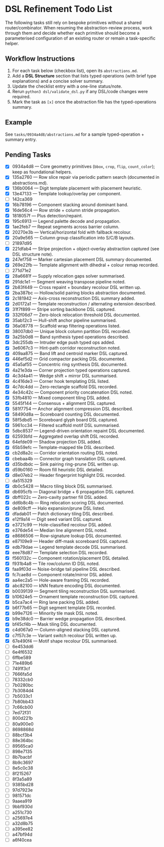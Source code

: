 # DSL Refinement Todo List

The following tasks still rely on bespoke primitives without a shared router/combinator. When resuming the abstraction-review process, work through them and decide whether each primitive should become a parameterised configuration of an existing router or remain a task-specific helper.

## Workflow Instructions

1. For each task below (checkbox list), open its `abstractions.md`.
2. Add a **DSL Structure** section that lists typed operations (with brief type explanations) and a concise solver summary.
3. Update the checklist entry with a one-line status/note.
4. Rerun `python3 dsl/validate_dsl.py` if any DSL/code changes were required.
5. Mark the task as `[x]` once the abstraction file has the typed-operations summary.

## Example

See `tasks/0934a4d8/abstractions.md` for a sample typed-operation + summary entry.

## Pending Tasks

- [x] 0934a4d8 — Core geometry primitives (`bbox`, `crop`, `flip`, `count_color`); keep as foundational helpers.
- [x] 135a2760 — Row slice repair via periodic pattern search (documented in abstractions.md).
- [x] 136b0064 — Digit template placement with placement heuristic.
- [x] 13e47133 — Template lookup/overlay per component.
- [ ] 142ca369
- [x] 16b78196 — Component stacking around dominant band.
- [x] 16de56c4 — Row stride + column stride propagation.
- [x] 1818057f — Plus detection/repaint.
- [x] 195c6913 — Legend palette decode and propagation.
- [x] 1ae2feb7 — Repeat segments across barrier column.
- [x] 20270e3b — Vertical/horizontal fold with fallback recolour.
- [x] 20a9e565 — Column group classification into S/C/B layouts.
- [ ] 21897d95
- [x] 221dfab4 — Stripe projection + object-overlay abstraction captured (see DSL structure note).
- [x] 247ef758 — Marker cartesian placement DSL summary documented.
- [x] 269e22fb — Template alignment with dihedral + colour remap recorded.
- [ ] 271d71e2
- [x] 28a6681f — Supply relocation gaps solver summarised.
- [x] 291dc1e1 — Segment weaving transpose pipeline noted.
- [x] 2b83f449 — Cross repaint + boundary recolour DSL written up.
- [x] 2ba387bc — Hollow/solid pairing blocks abstraction documented.
- [x] 2c181942 — Axis-cross reconstruction DSL summary added.
- [x] 2d0172a1 — Template reconstruction / alternating extension described.
- [x] 31f7f899 — Stripe sorting backbone DSL captured.
- [x] 332f06d7 — Zero-block relocation threshold DSL documented.
- [x] 35ab12c3 — Hull-shift anchor pipeline summarised.
- [x] 36a08778 — Scaffold wrap filtering operations listed.
- [x] 38007db0 — Unique block column partition DSL recorded.
- [x] 3a25b0d8 — Band synthesis typed operations described.
- [x] 3dc255db — Intruder edge push typed ops added.
- [x] 3e6067c3 — Hint-path corridor reconstruction noted.
- [x] 409aa875 — Band lift and centroid marker DSL captured.
- [x] 446ef5d2 — Grid compactor packing DSL documented.
- [x] 45a5af55 — Concentric ring synthesis DSL documented.
- [x] 4a21e3da — Corner projection typed operations captured.
- [x] 4c3d4a41 — Wedge shift + mirror DSL summarised.
- [x] 4c416de3 — Corner hook templating DSL listed.
- [x] 4c7dc4dd — Zero-rectangle scaffold DSL recorded.
- [x] 4e34c42c — Component priority concatenation DSL noted.
- [x] 53fb4810 — Mixed component tiling DSL added.
- [x] 5545f144 — Consensus + alignment DSL captured.
- [x] 581f7754 — Anchor alignment compression DSL described.
- [x] 58490d8a — Scoreboard counting DSL documented.
- [x] 58f5dbd5 — Scoreboard glyph board DSL captured.
- [x] 5961cc34 — Filtered scaffold motif DSL summarised.
- [x] 5dbc8537 — Legend-driven orientation repaint DSL documented.
- [x] 62593bfd — Aggregated overlap shift DSL recorded.
- [x] 64efde09 — Shadow projection DSL added.
- [x] 65b59efc — Template-mapped tile DSL described.
- [x] cb2d8a2c — Corridor orientation routing DSL noted.
- [x] cbebaa4b — Connector graph translation DSL captured.
- [x] d35bdbdc — Sink pairing ring-prune DSL written up.
- [x] d59b0160 — Room fill heuristic DSL detailed.
- [x] d8e07eb2 — Header fingerprint highlight DSL recorded.
- [ ] da515329
- [x] db0c5428 — Macro tiling block DSL summarised.
- [x] db695cfb — Diagonal bridge + 6 propagation DSL captured.
- [x] dbff022c — Zero-cavity partner fill DSL added.
- [x] dd6b8c4b — Ring relocation scoring DSL documented.
- [x] de809cff — Halo expansion/prune DSL listed.
- [x] dfadab01 — Patch dictionary tiling DSL described.
- [x] e12f9a14 — Digit seed variant DSL captured.
- [x] e3721c99 — Hole-classified recolour DSL added.
- [x] e376de54 — Median line alignment DSL noted.
- [x] e8686506 — Row-signature lookup DSL documented.
- [x] e87109e9 — Header diff-mask scoreboard DSL captured.
- [x] edb79dae — Legend template decode DSL summarised.
- [x] eee78d87 — Template selection DSL recorded.
- [x] f560132c — Component rotation/placement DSL detailed.
- [x] f931b4a8 — Tile row/column ID DSL noted.
- [x] faa9f03d — Noise-bridge tail pipeline DSL described.
- [x] fc7cae8d — Component rotate/mirror DSL added.
- [x] aa4ec2a5 — Hole-aware framing DSL recorded.
- [x] abc82100 — kNN feature encoding DSL documented.
- [x] b0039139 — Segment tiling reconstruction DSL summarised.
- [x] b10624e5 — Ornament template reconstruction DSL captured.
- [x] b5ca7ac4 — Ring lane packing DSL added.
- [x] b6f77b65 — Digit segment template DSL recorded.
- [x] b99e7126 — Minority tile mask DSL noted.
- [x] b9e38dc0 — Barrier wedge propagation DSL described.
- [x] bf45cf4b — Mask tiling DSL documented.
- [x] c4d067a0 — Column-aligned stacking DSL captured.
- [x] c7f57c3e — Variant switch recolour DSL written up.
- [x] 67e490f4 — Motif shape recolour DSL summarised.
- [ ] 6e453dd6
- [ ] 6e4f6532
- [ ] 6ffbe589
- [ ] 71e489b6
- [ ] 7491f3cf
- [ ] 7666fa5d
- [ ] 78332cb0
- [ ] 7b0280bc
- [ ] 7b3084d4
- [ ] 7b5033c1
- [ ] 7b80bb43
- [ ] 7c66cb00
- [ ] 7ed72f31
- [ ] 800d221b
- [ ] 80a900e0
- [ ] 8698868d
- [ ] 88bcf3b4
- [ ] 88e364bc
- [ ] 89565ca0
- [ ] 898e7135
- [ ] 8b7bacbf
- [ ] 8b9c3697
- [ ] 8e5c0c38
- [ ] 8f215267
- [ ] 8f3a5a89
- [ ] 9385bd28
- [ ] 97d7923e
- [ ] 981571dc
- [ ] 9aaea919
- [ ] 9bbf930d
- [ ] a251c730
- [ ] a25697e4
- [ ] a32d8b75
- [ ] a395ee82
- [ ] a47bf94d
- [ ] a6f40cea
